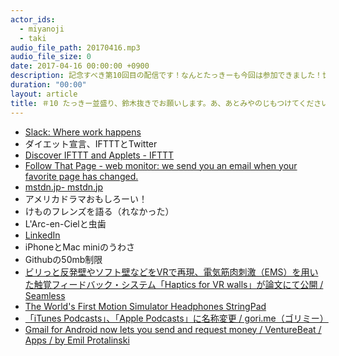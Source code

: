 ```yaml
---
actor_ids:
  - miyanoji
  - taki
audio_file_path: 20170416.mp3
audio_file_size: 0
date: 2017-04-16 00:00:00 +0900
description: 記念すべき第10回目の配信です！なんとたっきーも今回は参加できました！世界線が繋がった！ついテール！あ、でも鈴木がいなくない？
duration: "00:00"
layout: article
title: ＃10 たっきー並盛り、鈴木抜きでお願いします。あ、あとみやのじもつけてください。
---
```

* [Slack: Where work happens](https://slack.com/)
* ダイエット宣言、IFTTTとTwitter
* [Discover IFTTT and Applets - IFTTT](https://ifttt.com/discover)
* [Follow That Page - web monitor: we send you an email when your favorite page has changed.](https://www.followthatpage.com/)
* [mstdn.jp- mstdn.jp](https://mstdn.jp/web/getting-started)
* アメリカドラマおもしろーい！
* けものフレンズを語る（れなかった）
* L'Arc-en-Cielと虫歯
* [LinkedIn](http://www.larc-en-ciel.com/L25/sp/)
* iPhoneとMac miniのうわさ
* Githubの50mb制限
* [ビリっと反発壁やソフト壁などをVRで再現、電気筋肉刺激（EMS）を用いた触覚フィードバック・システム「Haptics for VR walls」が論文にて公開 / Seamless](http://shiropen.com/2017/04/14/24195)
* [The World's First Motion Simulator Headphones StringPad](https://www.kickstarter.com/projects/stringpad/the-worlds-first-motion-simulator-headphones-strin)
* [「iTunes Podcasts」、「Apple Podcasts」に名称変更 / gori.me（ゴリミー）](https://gori.me/apple/apple-news/95041)
* [Gmail for Android now lets you send and request money / VentureBeat / Apps / by Emil Protalinski](https://venturebeat.com/2017/03/14/gmail-for-android-now-lets-you-send-and-request-money/)
